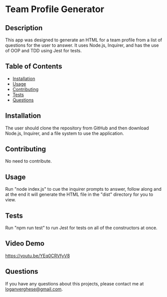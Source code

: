 # Team Profile Generator

## Description 
This app was designed to generate an HTML for a team profile from a list of questions for the user to answer. It uses Node.js, Inquirer, and has the use of OOP and TDD using Jest for tests.

## Table of Contents
* [Installation](#installation)
* [Usage](#usage)
* [Contributing](#contributing)
* [Tests](#tests)
* [Questions](#questions)

## Installation 
The user should clone the repository from GitHub and then download Node.js, Inquirer, and a file system to use the application.

## Contributing 
No need to contribute.


## Usage
Run "node index.js" to cue the inquirer prompts to answer, follow along and at the end it will generate the HTML file in the "dist" directory for you to view.

## Tests
Run "npm run test" to run Jest for tests on all of the constructors at once.

## Video Demo
https://youtu.be/YEq0CRVfyV8

## Questions
If you have any questions about this projects, please contact me at loganverghese@gmail.com.